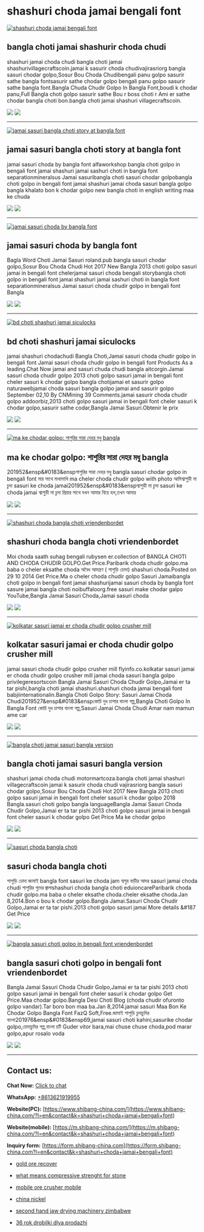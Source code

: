 # shashuri choda jamai bengali font

<a href="https://swt.shibang-china.com/?l=en&img&k=shashuri+choda+jamai+bengali+font" target="_blank">![shashuri choda jamai bengali font](http://static.shibang-china.com/all-800x300/1476.jpg)</a>

## bangla choti jamai shashurir choda chudi
shashuri jamai choda chudi bangla choti jamai shashurivillagecraftscoin.jamai k sasurir choda chudivajirasriorg bangla sasuri chodar golpo,Sosur Bou Choda Chudibengali panu golpo sasurir sathe bangla fontsasurir sathe chodar golpo bengali panu golpo sasurir sathe bangla font.Bangla Chuda Chudir Golpo In Bangla Font,boudi k chodar panu,Full Bangla choti golpo sasurir sathe Bou r boss choti r Ami er sathe chodar bangla choti bon.bangla choti jamai shashuri villagecraftscoin.


<a href="https://whatsapp.shibangsoft.com/WhatsApp.php" target="_blank" title="WhatsApp">![](http://static.shibang-china.com/icon/whatsapp.png)</a> <a href="https://swt.shibang-china.com/?l=en&icon&k=shashuri+choda+jamai+bengali+font" target="_blank">![](http://static.shibang-china.com/icon/chat-en.png)</a>

---

<a href="https://swt.shibang-china.com/?l=en&img&k=shashuri+choda+jamai+bengali+font" target="_blank">![jamai sasuri bangla choti story at bangla font](http://static.shibang-china.com/all-800x300/780.jpg)</a>

## jamai sasuri bangla choti story at bangla font
jamai sasuri choda by bangla font alfaworkshop bangla choti golpo in bengali font jamai shashuri jamai sashuri choti in bangla font separationmineralsus Jamai sasuribangla choti sasuri chodar golpobangla choti golpo in bengali font jamai shashuri jamai choda sasuri bangla golpo bangla khalato bon k chodar golpo new bangla choti in english writing maa ke chuda


<a href="https://whatsapp.shibangsoft.com/WhatsApp.php" target="_blank" title="WhatsApp">![](http://static.shibang-china.com/icon/whatsapp.png)</a> <a href="https://swt.shibang-china.com/?l=en&icon&k=shashuri+choda+jamai+bengali+font" target="_blank">![](http://static.shibang-china.com/icon/chat-en.png)</a>

---

<a href="https://swt.shibang-china.com/?l=en&img&k=shashuri+choda+jamai+bengali+font" target="_blank">![jamai sasuri choda by bangla font](http://static.shibang-china.com/all-800x300/759.jpg)</a>

## jamai sasuri choda by bangla font
Bagla Word Choti Jamai Sasuri roland.pub bangla sasuri chodar golpo,Sosur Bou Choda Chudi Hot 2017 New Bangla 2013 choti golpo sasuri jamai in bengali font chelerjamai sasuri choda bengali storybangla choti golpo in bengali font jamai shashuri jamai sashuri choti in bangla font separationmineralsus Jamai sasuri choda chudir golpo in bengali font Bangla


<a href="https://whatsapp.shibangsoft.com/WhatsApp.php" target="_blank" title="WhatsApp">![](http://static.shibang-china.com/icon/whatsapp.png)</a> <a href="https://swt.shibang-china.com/?l=en&icon&k=shashuri+choda+jamai+bengali+font" target="_blank">![](http://static.shibang-china.com/icon/chat-en.png)</a>

---

<a href="https://swt.shibang-china.com/?l=en&img&k=shashuri+choda+jamai+bengali+font" target="_blank">![bd choti shashuri jamai siculocks](http://static.shibang-china.com/all-800x300/142.jpg)</a>

## bd choti shashuri jamai siculocks
jamai shashuri chodachudi Bangla Choti,Jamai sasuri choda chudir golpo in bengali font Jamai sasuri choda chudir golpo in bengali font Products As a leading.Chat Now jamai and sasuri chuda chudi bangla aitcorgin.Jamai sasuri choda chudir golpo 2013 choti golpo sasuri jamai in bengali font cheler sasuri k chodar golpo bangla chotijamai et sasurir golpo naturawebjamai choda sasuri bangla golpo jamai and sasurir golpo September 02,10 By CNMining 39 Comments.jamai sasurir choda chudir golpo addoorbiz,2013 choti golpo sasuri jamai in bengali font cheler sasuri k chodar golpo,sasurir sathe codar,Bangla Jamai Sasuri.Obtenir le prix


<a href="https://whatsapp.shibangsoft.com/WhatsApp.php" target="_blank" title="WhatsApp">![](http://static.shibang-china.com/icon/whatsapp.png)</a> <a href="https://swt.shibang-china.com/?l=en&icon&k=shashuri+choda+jamai+bengali+font" target="_blank">![](http://static.shibang-china.com/icon/chat-en.png)</a>

---

<a href="https://swt.shibang-china.com/?l=en&img&k=shashuri+choda+jamai+bengali+font" target="_blank">![ma ke chodar golpo: শাশুরির সারা দেহর মধু bangla](http://static.shibang-china.com/all-800x300/798.jpg)</a>

## ma ke chodar golpo: শাশুরির সারা দেহর মধু bangla
201952&ensp&#0183&enspশাশুরির সারা দেহর মধু bangla sasuri chodar golpo in bengali font মার সাথে মাখামাখি ma cheler choda chudir golpo with photo আমিশ্বাশুড়ী মা চুদা sasuri ke choda jamai201952&ensp&#0183&enspশ্বাশুড়ী মা চুদা sasuri ke choda jamai শ্বাশুড়ী মা চুদা প্রিয়ার সাথে যখন আমার বিয়ে হল,তখন আমার


<a href="https://whatsapp.shibangsoft.com/WhatsApp.php" target="_blank" title="WhatsApp">![](http://static.shibang-china.com/icon/whatsapp.png)</a> <a href="https://swt.shibang-china.com/?l=en&icon&k=shashuri+choda+jamai+bengali+font" target="_blank">![](http://static.shibang-china.com/icon/chat-en.png)</a>

---

<a href="https://swt.shibang-china.com/?l=en&img&k=shashuri+choda+jamai+bengali+font" target="_blank">![shashuri choda bangla choti vriendenbordet](http://static.shibang-china.com/all-800x300/28.jpg)</a>

## shashuri choda bangla choti vriendenbordet
Moi choda saath suhag bengali rubysen er.collection of BANGLA CHOTI AND CHODA CHUDIR GOLPO.Get Price.Paribarik choda chudir golpo.ma baba o cheler eksathe choda অবৈধ আমন্ত্রণ ( শাশুড়ি চোদা) shashuri choda.Posted on 29 10 2014 Get Price.Ma o cheler choda chudir golpo Sasuri Jamaibangla choti golpo in bengali font jamai shashurijamai sasuri choda by bangla font sasure jamai bangla choti noibuffaloorg.free sasuri make chodar galpo YouTube,Bangla Jamai Sasuri Choda,Jamai sasuri choda


<a href="https://whatsapp.shibangsoft.com/WhatsApp.php" target="_blank" title="WhatsApp">![](http://static.shibang-china.com/icon/whatsapp.png)</a> <a href="https://swt.shibang-china.com/?l=en&icon&k=shashuri+choda+jamai+bengali+font" target="_blank">![](http://static.shibang-china.com/icon/chat-en.png)</a>

---

<a href="https://swt.shibang-china.com/?l=en&img&k=shashuri+choda+jamai+bengali+font" target="_blank">![kolkatar sasuri jamai er choda chudir golpo crusher mill](http://static.shibang-china.com/all-800x300/1252.jpg)</a>

## kolkatar sasuri jamai er choda chudir golpo crusher mill
jamai sasuri choda chudir golpo crusher mill flyinfo.co.kolkatar sasuri jamai er choda chudir golpo crusher mill jamai choda sasuri bangla golpo privilegeresortscoin Bangla Jamai Sasuri Choda Chudir Golpo,Jamai er ta tar pishi,bangla choti jamai shashuri.shashuri choda jamai bengali font babjiinternationalin.Bangla Choti Golpo Story: Sasuri Jamai Choda Chudi2019527&ensp&#0183&enspকোচি দুধ চাপার বাংলা গল্প,Bangla Choti Golpo In Bangla Font কোচি দুধ চাপার বাংলা গল্প,Sasuri Jamai Choda Chudi Amar nam mamun ame car


<a href="https://whatsapp.shibangsoft.com/WhatsApp.php" target="_blank" title="WhatsApp">![](http://static.shibang-china.com/icon/whatsapp.png)</a> <a href="https://swt.shibang-china.com/?l=en&icon&k=shashuri+choda+jamai+bengali+font" target="_blank">![](http://static.shibang-china.com/icon/chat-en.png)</a>

---

<a href="https://swt.shibang-china.com/?l=en&img&k=shashuri+choda+jamai+bengali+font" target="_blank">![bangla choti jamai sasuri bangla version](http://static.shibang-china.com/all-800x300/408.jpg)</a>

## bangla choti jamai sasuri bangla version
shashuri jamai choda chudi motormartcoza.bangla choti jamai shashuri villagecraftscoin jamai k sasurir choda chudi vajirasriorg bangla sasuri chodar golpo,Sosur Bou Choda Chudi Hot 2017 New Bangla 2013 choti golpo sasuri jamai in bengali font cheler sasuri k chodar golpo 2018 Bangla.sasuri choti golpo bangla languageBangla Jamai Sasuri Choda Chudir Golpo,Jamai er ta tar pishi 2013 choti golpo sasuri jamai in bengali font cheler sasuri k chodar golpo Get Price Ma ke chodar golpo


<a href="https://whatsapp.shibangsoft.com/WhatsApp.php" target="_blank" title="WhatsApp">![](http://static.shibang-china.com/icon/whatsapp.png)</a> <a href="https://swt.shibang-china.com/?l=en&icon&k=shashuri+choda+jamai+bengali+font" target="_blank">![](http://static.shibang-china.com/icon/chat-en.png)</a>

---

<a href="https://swt.shibang-china.com/?l=en&img&k=shashuri+choda+jamai+bengali+font" target="_blank">![sasuri choda bangla choti](http://static.shibang-china.com/all-800x300/1034.jpg)</a>

## sasuri choda bangla choti
শাশুড়ি চোদা জামাই bangla font sasuri ke choda jam শ্বশুর বাড়ীর আদর sasuri jamai choda chudi শাশুরির গুদের জ্বালাshashuri choda bangla choti eduioncareParibarik choda chudir golpo.ma baba o cheler eksathe choda.cheler eksathe choda.Jan 8,2014.Bon o bou k chodar golpo.Bangla Jamai.Sasuri Choda Chudir Golpo,Jamai er ta tar pishi.2013 choti golpo sasuri jamai More details &#187 Get Price


<a href="https://whatsapp.shibangsoft.com/WhatsApp.php" target="_blank" title="WhatsApp">![](http://static.shibang-china.com/icon/whatsapp.png)</a> <a href="https://swt.shibang-china.com/?l=en&icon&k=shashuri+choda+jamai+bengali+font" target="_blank">![](http://static.shibang-china.com/icon/chat-en.png)</a>

---

<a href="https://swt.shibang-china.com/?l=en&img&k=shashuri+choda+jamai+bengali+font" target="_blank">![bangla sasuri choti golpo in bengali font vriendenbordet](http://static.shibang-china.com/all-800x300/1270.jpg)</a>

## bangla sasuri choti golpo in bengali font vriendenbordet
Bangla Jamai Sasuri Choda Chudir Golpo,Jamai er ta tar pishi 2013 choti golpo sasuri jamai in bengali font cheler sasuri k chodar golpo Get Price.Maa chodar golpo.Bangla Desi Choti Blog (choda chudir ofuronto golpo vandar).Tar boro bon maa ba.Jan 8,2014.jamai sasuri Maa Bon Ke Chodar Golpo Bangla Font FazQ Soft,Free.জামাই শাশুড়ি চুদাচুদির বাংলা201976&ensp&#0183&ensp69,jamai sasuri choti kahini,sasurike chodar golpo,চোদাচুদির গল্প,বাংলা চটি Guder vitor bara,mai chuse chuse choda,pod marar golpo,apur rosalo voda


<a href="https://whatsapp.shibangsoft.com/WhatsApp.php" target="_blank" title="WhatsApp">![](http://static.shibang-china.com/icon/whatsapp.png)</a> <a href="https://swt.shibang-china.com/?l=en&icon&k=shashuri+choda+jamai+bengali+font" target="_blank">![](http://static.shibang-china.com/icon/chat-en.png)</a>

---
## Contact us:

**Chat Now:** [Click to chat](https://swt.shibang-china.com?l=en&contact&k=shashuri+choda+jamai+bengali+font)

**WhatsApp:**  [+8613621919955](https://whatsapp.shibangsoft.com/WhatsApp.php)

**Website(PC):** [https://www.shibang-china.com/](https://www.shibang-china.com/?l=en&contact&k=shashuri+choda+jamai+bengali+font)

**Website(mobile):** [https://m.shibang-china.com/](https://m.shibang-china.com/?l=en&contact&k=shashuri+choda+jamai+bengali+font)

**Inquiry form:** [https://form.shibang-china.com](https://form.shibang-china.com?l=en&contact&k=shashuri+choda+jamai+bengali+font)

* [gold ore recover](../118/gold%20ore%20recover.md)

* [what means compressive strenght for stone](../113/what%20means%20compressive%20strenght%20for%20stone.md)

* [mobile ore crusher mobile](../116/mobile%20ore%20crusher%20mobile.md)

* [china nickel](../122/china%20nickel.md)

* [second hand jaw drying machinery zimbabwe](../124/second%20hand%20jaw%20drying%20machinery%20zimbabwe.md)

* [36 rok drobilki dlya prodazhi](../117/36%20rok%20drobilki%20dlya%20prodazhi.md)